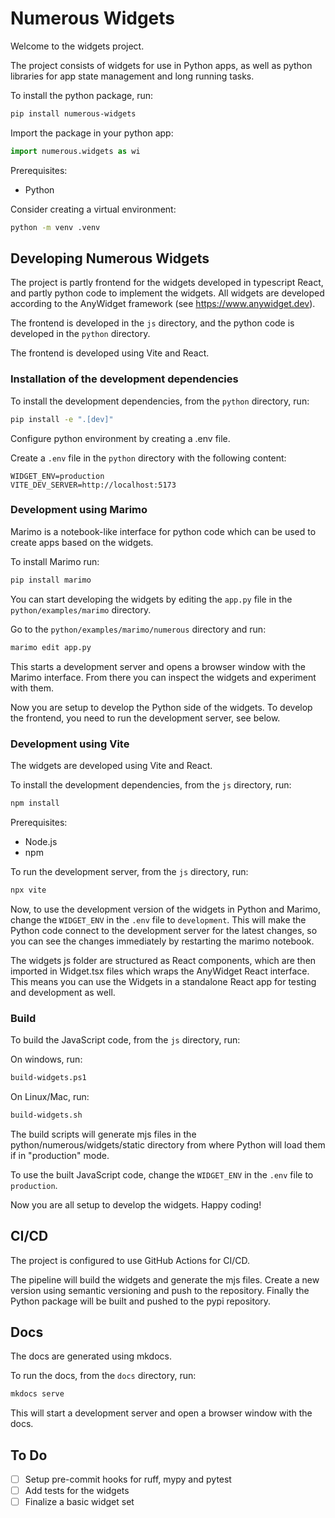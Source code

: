 # Numerous Widgets

Welcome to the widgets project.

The project consists of widgets for use in Python apps, as well as python libraries for app state management and long running tasks.

To install the python package, run:

```sh
pip install numerous-widgets
```

Import the package in your python app:

```python
import numerous.widgets as wi
```

Prerequisites:

- Python

Consider creating a virtual environment:

```sh
python -m venv .venv
```

## Developing Numerous Widgets

The project is partly frontend for the widgets developed in typescript React, and partly python code to implement the widgets. All widgets are developed according to the AnyWidget framework (see https://www.anywidget.dev).

The frontend is developed in the `js` directory, and the python code is developed in the `python` directory.

The frontend is developed using Vite and React.

### Installation of the development dependencies

To install the development dependencies, from the `python` directory, run:

```sh
pip install -e ".[dev]"
```

Configure python environment by creating a .env file.

Create a `.env` file in the `python` directory with the following content:

```
WIDGET_ENV=production
VITE_DEV_SERVER=http://localhost:5173
```

### Development using Marimo

Marimo is a notebook-like interface for python code which can be used to create apps based on the widgets.

To install Marimo run:

```sh
pip install marimo
```

You can start developing the widgets by editing the `app.py` file in the `python/examples/marimo` directory.

Go to the `python/examples/marimo/numerous` directory and run:

```sh
marimo edit app.py
```

This starts a development server and opens a browser window with the Marimo interface. From there you can inspect the widgets and experiment with them.

Now you are setup to develop the Python side of the widgets. To develop the frontend, you need to run the development server, see below.

### Development using Vite

The widgets are developed using Vite and React.

To install the development dependencies, from the `js` directory, run:

```sh
npm install
```

Prerequisites:

- Node.js
- npm

To run the development server, from the `js` directory, run:

```sh
npx vite
```
Now, to use the development version of the widgets in Python and Marimo, change the `WIDGET_ENV` in the `.env` file to `development`. This will make the Python code connect to the development server for the latest changes, so you can see the changes immediately by restarting the marimo notebook.

The widgets js folder are structured as React components, which are then imported in Widget.tsx files which wraps the AnyWidget React interface. This means you can use the Widgets in a standalone React app for testing and development as well.

### Build

To build the JavaScript code, from the `js` directory, run:

On windows, run:
```sh
build-widgets.ps1
```

On Linux/Mac, run:

```sh
build-widgets.sh
```

The build scripts will generate mjs files in the python/numerous/widgets/static directory from where Python will load them if in "production" mode.

To use the built JavaScript code, change the `WIDGET_ENV` in the `.env` file to `production`.

Now you are all setup to develop the widgets. Happy coding!

## CI/CD

The project is configured to use GitHub Actions for CI/CD.

The pipeline will build the widgets and generate the mjs files. Create a new version using semantic versioning and push to the repository. Finally the Python package will be built and pushed to the pypi repository.

## Docs

The docs are generated using mkdocs.

To run the docs, from the `docs` directory, run:

```sh
mkdocs serve
```

This will start a development server and open a browser window with the docs.

## To Do

- [ ] Setup pre-commit hooks for ruff, mypy and pytest
- [ ] Add tests for the widgets
- [ ] Finalize a basic widget set
